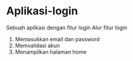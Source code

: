 # Aplikasi-login
Sebuah aplikasi dengan fitur login
Alur fitur login
1. Memasukkan email dan password
2. Memvalidasi akun
3. Menampilkan halaman home
